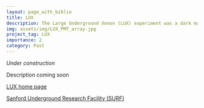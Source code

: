```yaml
---
layout: page_with_biblio
title: LUX
description: The Large Underground Xenon (LUX) experiment was a dark matter detector that operated from 2013-2016 at the Sanford Undergrond Research Facility in Lead, SD.
img: assets/img/LUX_PMT_array.jpg
project_tag: LUX
importance: 2
category: Past
---
```


<i>Under construction</i>

Description coming soon

[LUX home page](https://sites.brown.edu/luxdarkmatter/)

[Sanford Underground Research Facility (SURF)](https://sanfordlab.org/)